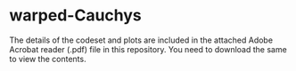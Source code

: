 # warped-Cauchys

The details of the codeset and plots are included in the attached Adobe Acrobat reader (.pdf) file in this repository. 
You need to download the same to view the contents.
